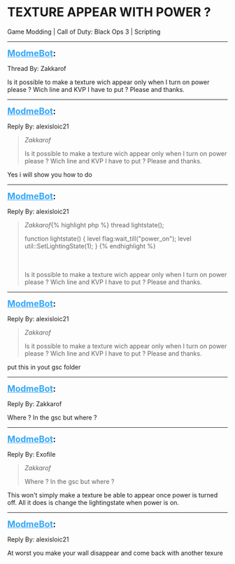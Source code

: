 # TEXTURE APPEAR WITH POWER ?
Game Modding | Call of Duty: Black Ops 3 | Scripting

---
<strong style="font-size: 1.4em;"><span style="text-decoration: underline;text-decoration-color: #34a7f9;"><span style="color:#34a7f9;">ModmeBot</span></span>:</strong>

<p>Thread By: Zakkarof<br /><p style="text-align:left;">Is it possible to make a texture wich appear only when I turn on power please ? Wich line and KVP I have to put  ? Please and thanks.</p></p>

---
<strong style="font-size: 1.4em;"><span style="text-decoration: underline;text-decoration-color: #34a7f9;"><span style="color:#34a7f9;">ModmeBot</span></span>:</strong>

<p>Reply By: alexisloic21<br /><blockquote><em>Zakkarof</em><p style="text-align:left;">Is it possible to make a texture wich appear only when I turn on power please ? Wich line and KVP I have to put  ? Please and thanks.</p></blockquote>Yes i will show you how to do</p>

---
<strong style="font-size: 1.4em;"><span style="text-decoration: underline;text-decoration-color: #34a7f9;"><span style="color:#34a7f9;">ModmeBot</span></span>:</strong>

<p>Reply By: alexisloic21<br /><blockquote><em>Zakkarof</em>{% highlight php %}
thread lightstate();

function lightstate()
{
	level flag:wait_till("power_on");
	level util::SetLightingState(1);
}
{% endhighlight %}
<br /><br /><br /><p style="text-align:left;">Is it possible to make a texture wich appear only when I turn on power please ? Wich line and KVP I have to put  ? Please and thanks.</p></blockquote><p style="text-align:left;"></p></p>

---
<strong style="font-size: 1.4em;"><span style="text-decoration: underline;text-decoration-color: #34a7f9;"><span style="color:#34a7f9;">ModmeBot</span></span>:</strong>

<p>Reply By: alexisloic21<br /><blockquote><em>Zakkarof</em><p style="text-align:left;">Is it possible to make a texture wich appear only when I turn on power please ? Wich line and KVP I have to put  ? Please and thanks.</p></blockquote><p style="text-align:left;">put this in yout gsc folder </p></p>

---
<strong style="font-size: 1.4em;"><span style="text-decoration: underline;text-decoration-color: #34a7f9;"><span style="color:#34a7f9;">ModmeBot</span></span>:</strong>

<p>Reply By: Zakkarof<br /><p style="text-align:left;">Where ? In the gsc but where ? </p></p>

---
<strong style="font-size: 1.4em;"><span style="text-decoration: underline;text-decoration-color: #34a7f9;"><span style="color:#34a7f9;">ModmeBot</span></span>:</strong>

<p>Reply By: Exofile<br /><blockquote><em>Zakkarof</em><p style="text-align:left;">Where ? In the gsc but where ? </p></blockquote><p style="text-align:left;">This won&#39;t simply make a texture be able to appear once power is turned off. All it does is change the lightingstate when power is on.</p></p>

---
<strong style="font-size: 1.4em;"><span style="text-decoration: underline;text-decoration-color: #34a7f9;"><span style="color:#34a7f9;">ModmeBot</span></span>:</strong>

<p>Reply By: alexisloic21<br /><p style="text-align:left;">At worst you make your wall disappear and come back with another texure </p></p>
